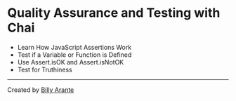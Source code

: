 # Quality Assurance and Testing with Chai

- Learn How JavaScript Assertions Work
- Test if a Variable or Function is Defined
- Use Assert.isOK and Assert.isNotOK
- Test for Truthiness

---

Created by [Billy Arante](http://arantebw.github.io)